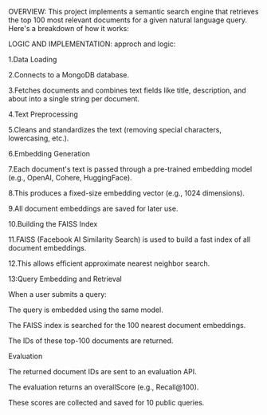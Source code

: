 OVERVIEW:
This project implements a semantic search engine that retrieves the top 100 most relevant documents for a given natural language query. Here's a breakdown of how it works:


LOGIC AND IMPLEMENTATION:
approch and logic:


1.Data Loading

2.Connects to a MongoDB database.

3.Fetches documents and combines text fields like title, description, and about into a single string per document.

4.Text Preprocessing

5.Cleans and standardizes the text (removing special characters, lowercasing, etc.).

6.Embedding Generation

7.Each document's text is passed through a pre-trained embedding model (e.g., OpenAI, Cohere, HuggingFace).

8.This produces a fixed-size embedding vector (e.g., 1024 dimensions).

9.All document embeddings are saved for later use.

10.Building the FAISS Index

11.FAISS (Facebook AI Similarity Search) is used to build a fast index of all document embeddings.

12.This allows efficient approximate nearest neighbor search.

13:Query Embedding and Retrieval

When a user submits a query:

The query is embedded using the same model.

The FAISS index is searched for the 100 nearest document embeddings.

The IDs of these top-100 documents are returned.

Evaluation

The returned document IDs are sent to an evaluation API.

The evaluation returns an overallScore (e.g., Recall@100).

These scores are collected and saved for 10 public queries.





